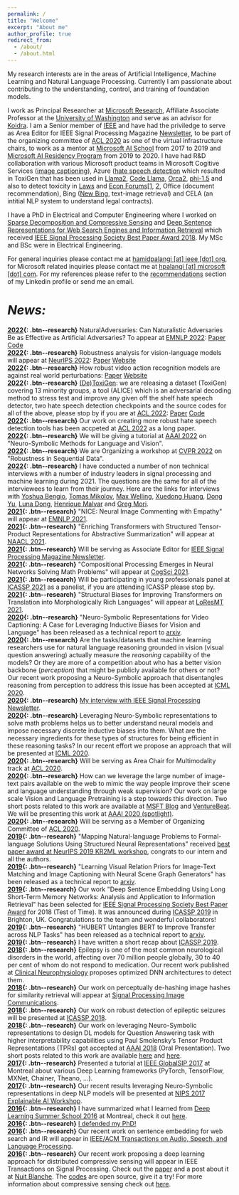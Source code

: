 ```yaml
---
permalink: /
title: "Welcome"
excerpt: "About me"
author_profile: true
redirect_from: 
  - /about/
  - /about.html
---
```


My research interests are in the areas of Artificial Intelligence, Machine Learning and Natural Language Processing. Currently I am passionate about contributing to the understanding, control, and training of foundation models.

I work as Principal Researcher at [Microsoft Research](https://www.microsoft.com/en-us/research/), Affiliate Associate Professor at the [University of Washington](https://www.washington.edu/) and serve as an advisor for [Koidra](https://www.koidra.ai/). I am a Senior member of [IEEE](https://www.ieee.org/) and have had the priviledge to serve as Area Editor for IEEE Signal Processing Magazine [Newsletter](https://signalprocessingsociety.org/newsletter), to be part of the organizing committee of [ACL 2020](https://acl2020.org/) as one of the virtual infrastructure chairs, to work as a mentor at [Microsoft AI School](https://www.microsoft.com/en-us/ai/ai-school) from 2017 to 2019 and [Microsoft AI Residency Program](https://www.microsoft.com/en-us/research/academic-program/microsoft-ai-residency-program/) from 2019 to 2020. I have had R&D collaboration with various Microsoft product teams in Microsoft Cogitive Services ([image captioning](https://www.microsoft.com/en-us/research/blog/expanding-scene-and-language-understanding-with-large-scale-pre-training-and-a-unified-architecture/)), Azure ([hate speech detection](https://www.microsoft.com/en-us/research/blog/detoxigen-leveraging-large-language-models-to-build-more-robust-hate-speech-detection-tools/) which resulted in ToxiGen that has been used in [Llama2](https://arxiv.org/abs/2307.09288), [Code Llama](https://arxiv.org/abs/2308.12950), [Orca2](https://arxiv.org/abs/2311.11045), [phi-1.5](https://arxiv.org/abs/2309.05463) and also to detect toxicity in [Laws](https://arxiv.org/abs/2207.00220) and [Econ Forums]()[[1](https://florianederer.github.io/ejmr.pdf), [2](https://www.nber.org/affiliated-scholars/researchspotlight/2023-florian-ederer-anonymity-and-identity-online-empirical-study), Office (document recommendation), Bing ([New Bing](https://www.bing.com/new), text-image retrieval) and CELA (an intitial NLP system to understand legal contracts).

I have a PhD in Electrical and Computer Engineering where I worked on [Sparse Decomposition and Compressive Sensing](https://arxiv.org/abs/1508.04924) and [Deep Sentence Representations for Web Search Engines and Information Retrieval](https://arxiv.org/abs/1502.06922) which received [IEEE Signal Processing Society Best Paper Award 2018](). My MSc and BSc were in Electrical Engineering.

For general inquiries please contact me at [hamidpalangi [at] ieee [dot] org](hamidpalangi@ieee.org), for Microsoft related inquiries please contact me at [hpalangi [at] microsoft [dot] com](hpalangi@microsoft.com). For my references please refer to the [recommendations](https://www.linkedin.com/in/hamidpalangi) section of my Linkedin profile or send me an email.

# *News:*

**[2022](){: .btn--research}** NaturalAdversaries: Can Naturalistic Adversaries Be as Effective as Artificial Adversaries? To appear at [EMNLP 2022](https://2022.emnlp.org/): [Paper](https://arxiv.org/abs/2211.04364) [Code](https://github.com/skgabriel/NaturalAdversaries)  
**[2022](){: .btn--research}** Robustness analysis for vision-language models will appear at [NeurIPS 2022](https://neurips.cc/virtual/2022/index.html): [Paper](https://arxiv.org/abs/2207.02159) [Website](https://sites.google.com/view/videolanguagerobustness/home?pli=1/)  
**[2022](){: .btn--research}** How robust video action recognition models are against real world perturbations: [Paper](https://arxiv.org/abs/2207.01398) [Website](https://rose-ar.github.io/)  
**[2022](){: .btn--research}** [(De)ToxiGen](https://www.microsoft.com/en-us/research/blog/detoxigen-leveraging-large-language-models-to-build-more-robust-hate-speech-detection-tools/): we are releasing a dataset (ToxiGen) covering 13 minority groups, a tool (ALICE) which is an adversarial decoding method to stress test and improve any given off the shelf hate speech detector, two hate speech detection checkpoints and the source codes for all of the above, please stop by if you are at [ACL 2022](https://www.2022.aclweb.org/): [Paper](https://arxiv.org/abs/2203.09509) [Code](https://github.com/microsoft/TOXIGEN)  
**[2022](){: .btn--research}** Our work on creating more robust hate speech detection tools has been accpeted at [ACL 2022](https://aclanthology.org/2022.acl-long.234/) as a long paper.  
**[2022](){: .btn--research}** We will be giving a tutorial at [AAAI 2022](https://sites.google.com/allenai.org/nsmlv-tutorial-aaai-22) on "Neuro-Symbolic Methods for Language and Vision".  
**[2022](){: .btn--research}** We are Organizing a workshop at [CVPR 2022](https://rosecvpr22.github.io/) on "Robustness in Sequential Data".  
**[2022](){: .btn--research}** I have conducted a number of non technical interviews with a number of industry leaders in signal processing and machine learning during 2021. The questions are the same for all of the interviewees to learn from their journey. Here are the links for interviews with [Yoshua Bengio](https://signalprocessingsociety.org/newsletter/2021/08/industry-leaders-signal-processing-and-machine-learning-yoshua-bengio), [Tomas Mikolov](https://signalprocessingsociety.org/newsletter/2021/07/industry-leaders-signal-processing-and-machine-learning-tomas-mikolov), [Max Welling](https://signalprocessingsociety.org/newsletter/2022/01/industry-leaders-signal-processing-and-machine-learning-max-welling), [Xuedong Huang](https://signalprocessingsociety.org/newsletter/2021/06/industry-leaders-signal-processing-and-machine-learning-xuedong-huang), [Dong Yu](https://signalprocessingsociety.org/newsletter/2021/05/industry-leaders-signal-processing-and-machine-learning-dong-yu), [Luna Dong](https://signalprocessingsociety.org/newsletter/2021/12/industry-leaders-signal-processing-and-machine-learning-luna-dong), [Henrique Malvar](https://signalprocessingsociety.org/newsletter/2021/10/industry-leaders-signal-processing-and-machine-learning-henrique-malvar) and [Greg Mori](https://signalprocessingsociety.org/newsletter/2021/09/industry-leaders-signal-processing-and-machine-learning-greg-mori).  
**[2021](){: .btn--research}** "NICE: Neural Image Commenting with Empathy" will appear at [EMNLP 2021](https://aclanthology.org/2021.findings-emnlp.380.pdf).  
**[2021](){: .btn--research}** "Enriching Transformers with Structured Tensor-Product Representations for Abstractive Summarization" will appear at [NAACL 2021](https://aclanthology.org/2021.naacl-main.381.pdf).    
**[2021](){: .btn--research}** Will be serving as Associate Editor for [IEEE Signal Processing Magazine Newsletter](https://signalprocessingsociety.org/newsletter).  
**[2021](){: .btn--research}** "Compositional Processing Emerges in Neural Networks Solving Math Problems" will appear at [CogSci 2021](https://arxiv.org/abs/2105.08961).  
**[2021](){: .btn--research}** Will be participating in young professionals panel at [ICASSP 2021](https://www.2021.ieeeicassp.org/2021.ieeeicassp.org/index.html) as a panelist, if you are attending ICASSP please stop by.  
**[2021](){: .btn--research}** "Structural Biases for Improving Transformers on Translation into Morphologically Rich Languages" will appear at [LoResMT 2021](https://aclanthology.org/2021.mtsummit-loresmt.6.pdf).  
**[2020](){: .btn--research}** "Neuro-Symbolic Representations for Video Captioning: A Case for Leveraging Inductive Biases for Vision and Language" has been released as a technical report to [arxiv](https://arxiv.org/abs/2011.09530).  
**[2020](){: .btn--research}** Are the tasks/datasets that machine learning researchers use for natural language reasoning grounded in vision (visual question answering) actually measure the *reasoning* capability of the models? Or they are more of a competition about who has a better vision backbone (*perception*) that might be publicly available for others or not? Our recent work proposing a Neuro-Symbolic approach that disentangles reasoning from perception to address this issue has been accepted at [ICML 2020](https://arxiv.org/pdf/2006.11524.pdf).  
**[2020](){: .btn--research}** [My interview with IEEE Signal Processing Newsletter](https://signalprocessingsociety.org/newsletter/2020/09/series-highlight-young-professionals-signal-processing-dr-hamid-palangi).  
**[2020](){: .btn--research}** Leveraging Neuro-Symbolic representations to solve math problems helps us to better understand neural models and impose necessary discrete inductive biases into them. What are the necessary ingredients for these types of structures for being efficient in these reasoning tasks? In our recent effort we propose an approach that will be presented at [ICML 2020](https://arxiv.org/pdf/1910.02339.pdf).  
**[2020](){: .btn--research}** Will be serving as Area Chair for Multimodality track at [ACL 2020](https://acl2020.org/).  
**[2020](){: .btn--research}** How can we leverage the large number of image-text pairs available on the web to mimic the way people improve their scene and language understanding through weak supervision? Our work on large scale Vision and Language Pretraining is a step towards this direction. Two short posts related to this work are available at [MSFT Blog](https://www.microsoft.com/en-us/research/blog/expanding-scene-and-language-understanding-with-large-scale-pre-training-and-a-unified-architecture/) and [VentureBeat](https://venturebeat.com/2019/10/08/microsofts-ai-learns-to-answer-questions-about-scenes-from-image-text-pairs/). We will be presenting this work at [AAAI 2020 (spotlight)](https://arxiv.org/abs/1909.11059).  
**[2020](){: .btn--research}** Will be serving as a Member of Organizing Committee of [ACL 2020](https://acl2020.org/).  
**[2019](){: .btn--research}** "Mapping Natural-language Problems to Formal-language Solutions Using Structured Neural Representations" received [best paper award at NeurIPS 2019 KR2ML workshop](https://kr2ml.github.io/2019/), congrats to our intern and all the authors.  
**[2019](){: .btn--research}** "Learning Visual Relation Priors for Image-Text Matching and Image Captioning with Neural Scene Graph Generators" has been released as a technical report to [arxiv](https://arxiv.org/pdf/1909.09953.pdf).  
**[2019](){: .btn--research}** Our work "Deep Sentence Embedding Using Long Short-Term Memory Networks: Analysis and Application to Information Retrieval" has been selected for [IEEE Signal Processing Society Best Paper Award](https://arxiv.org/abs/1502.06922) for 2018 (Test of Time). It was announced during [ICASSP 2019](https://www.2019.ieeeicassp.org/2019.ieeeicassp.org/index.html) in Brighton, UK. Congratulations to the team and wonderful collaborators!  
**[2019](){: .btn--research}** "HUBERT Untangles BERT to Improve Transfer across NLP Tasks" has been released as a technical report to [arxiv](https://arxiv.org/abs/1910.12647).  
**[2019](){: .btn--research}** I have written a short recap about [ICASSP 2019](https://signalprocessingsociety.org/community-involvement/speech-and-language-processing/newsletter/icassp-2019-recap).  
**[2018](){: .btn--research}** Epilepsy is one of the most common neurological disorders in the world, affecting over 70 million people globally, 30 to 40 per cent of whom do not respond to medication. Our recent work published at [Clinical Neurophysiology](http://dx.doi.org/10.1016/j.clinph.2018.10.010) proposes optimized DNN architectures to detect them.  
**[2018](){: .btn--research}** Our work on perceptually de-hashing image hashes for similarity retrieval will appear at [Signal Processing Image Communications](https://doi.org/10.1016/j.image.2018.06.018).  
**[2018](){: .btn--research}** Our work on robust detection of epileptic seizures will be presented at [ICASSP 2018](https://doi.org/10.1109/ICASSP.2018.8462029).  
**[2018](){: .btn--research}** Our work on leveraging Neuro-Symbolic representations to design DL models for Question Answering task with higher interpretability capabilities using Paul Smolensky’s Tensor Product Representations (TPRs) got accepted at [AAAI 2018](https://arxiv.org/abs/1705.08432) (Oral Presentation). Two short posts related to this work are available [here](http://krieger.jhu.edu/cogsci/wp-content/uploads/sites/70/2015/10/Mind-brain_networks1.pdf) and [here](https://jamesmccaffrey.wordpress.com/2017/05/31/a-brilliant-research-paper/).  
**[2017](){: .btn--research}** Presented a tutorial at [IEEE GlobalSIP 2017](/files/GlobalSIP2017_DL_Tutorial.pdf) at Montreal about various Deep Learning frameworks (PyTorch, TensorFlow, MXNet, Chainer, Theano, ...).  
**[2017](){: .btn--research}** Our recent results leveraging Neuro-Symbolic representations in deep NLP models will be presented at [NIPS 2017 Explainable AI Workshop](http://www.interpretable-ml.org/nips2017workshop/papers/07.pdf).  
**[2016](){: .btn--research}** I have summarized what I learned from [Deep Learning Summer School 2016](https://sites.google.com/site/deeplearningsummerschool2016/home) at Montreal, check it out [here](https://www.linkedin.com/pulse/what-i-learned-from-deep-learning-summer-school-2016-hamid-palangi?trk=hp-feed-article-title-like).  
**[2016](){: .btn--research}** [I defended my PhD!](/images/phd_defense.jpg)  
**[2016](){: .btn--research}** Our recent work on sentence embedding for web search and IR will appear in [IEEE/ACM Transactions on Audio, Speech, and Language Processing](https://www.microsoft.com/en-us/research/publication/deep-sentence-embedding-using-long-short-term-memory-networks-analysis-application-information-retrieval/).  
**[2016](){: .btn--research}** Our recent work proposing a deep learning approach for distributed compressive sensing will appear in IEEE Transactions on Signal Processing. Check out the [paper](https://arxiv.org/abs/1508.04924) and a post about it at [Nuit Blanche](https://nuit-blanche.blogspot.com/2015/08/distributed-compressive-sensing-deep.html?utm_source=feedburner&utm_medium=email&utm_campaign=Feed:+blogspot/vhVI+(Nuit+Blanche)). The [codes](https://github.com/Palang2014/Distributed-Compressive-Sensing-A-Deep-Learning-Approach) are open source, give it a try! For more information about compressive sensing check out [here](http://dsp.rice.edu/cs/).  